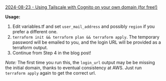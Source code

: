 [2024-08-23 - Using Tailscale with Cognito on your own domain (for free!)](https://mwinters.net/blog/techblah-using-tailscale-with-cognito-on-your-own-domain-for-free/)

**Usage:**
1) Edit variables.tf and set `user_mail_address` and possibly `region` if you prefer a different one.
1) `terraform init && terraform plan && terraform apply`.  The temporary password will be emailed to you, and the login URL will be provided as a terraform output.
1) Continue from Step 4 in the blog post!

*Note:* The first time you run this, the `login_url` output may be be missing the initial domain, thanks to eventual consistency at AWS.  Just run `terraform apply` again to get the correct url.